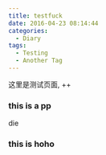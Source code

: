 ```yaml
---
title: testfuck
date: 2016-04-23 08:14:44
categories:
  - Diary
tags:
  - Testing
  - Another Tag
---
```


这里是测试页面, ++


### this is a pp
die


### this is hoho

